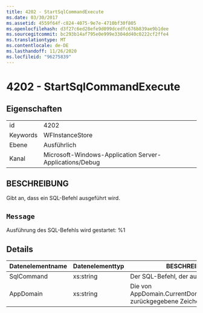 ```yaml
---
title: 4202 - StartSqlCommandExecute
ms.date: 03/30/2017
ms.assetid: 4559f64f-c824-4075-9e7e-4710bf30f805
ms.openlocfilehash: d3f27c6ed28efe9d099dcedfc676b839ae9b1dee
ms.sourcegitcommit: bc293b14af795e0e999e3304dd40c0222cf2ffe4
ms.translationtype: MT
ms.contentlocale: de-DE
ms.lasthandoff: 11/26/2020
ms.locfileid: "96275839"
---
```

# <a name="4202---startsqlcommandexecute"></a>4202 - StartSqlCommandExecute

## <a name="properties"></a>Eigenschaften  
  
|||  
|-|-|  
|id|4202|  
|Keywords|WFInstanceStore|  
|Ebene|Ausführlich|  
|Kanal|Microsoft-Windows-Application Server-Applications/Debug|  
  
## <a name="description"></a>BESCHREIBUNG  

 Gibt an, dass ein SQL-Befehl ausgeführt wird.  
  
## <a name="message"></a>`Message`  

 Ausführung des SQL-Befehls wird gestartet: %1  
  
## <a name="details"></a>Details  
  
|Datenelementname|Datenelementtyp|BESCHREIBUNG|  
|--------------------|--------------------|-----------------|  
|SqlCommand|xs:string|Der SQL-Befehl, der ausgeführt wurde.|  
|AppDomain|xs:string|Die von AppDomain.CurrentDomain.FriendlyName zurückgegebene Zeichenfolge.|
